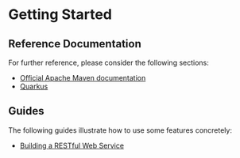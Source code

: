 # Getting Started

## Reference Documentation

For further reference, please consider the following sections:

* [Official Apache Maven documentation](https://maven.apache.org/guides/index.html)
* [Quarkus](https://quarkus.io)
## Guides

The following guides illustrate how to use some features concretely:

* [Building a RESTful Web Service](https://quarkus.io/guides/rest-json)
